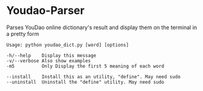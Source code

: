 # Youdao-Parser
Parses YouDao online dictionary's result and display them on the terminal in a pretty form

    Usage: python youdao_dict.py [word] [options]

    -h/--help    Display this message
    -v/--verbose Also show examples
    -m5          Only Display the first 5 meaning of each word

    --install    Install this as an utility, "define". May need sudo
    --uninstall  Uninstall the "define" utility. May need sudo

